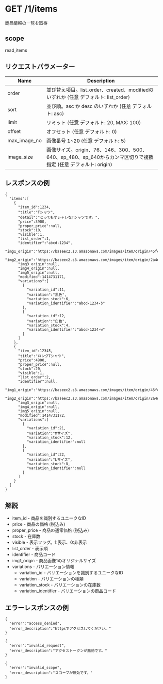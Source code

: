 # GET /1/items

商品情報の一覧を取得

## scope

read_items

## リクエストパラメーター

| Name         | Description                                                                                                    |
|--------------|----------------------------------------------------------------------------------------------------------------|
| order        | 並び替え項目。list_order、created、modifiedのいずれか (任意 デフォルト: list_order)                            |
| sort         | 並び順。asc か desc のいずれか (任意 デフォルト: asc)                                                          |
| limit        | リミット (任意 デフォルト: 20, MAX: 100)                                                                       |
| offset       | オフセット (任意 デフォルト: 0)                                                                                |
| max_image_no | 画像番号 1~20 (任意 デフォルト: 5)                                                                             |
| image_size   | 画像サイズ。origin、76、146、300、500、640、sp_480、sp_640からカンマ区切りで複数指定 (任意 デフォルト: origin) |

## レスポンスの例

```
{
  "items":[
    {
      "item_id":1234,
      "title":"Tシャツ",
      "detail":"とってもオシャレなTシャツです。",
      "price":3900,
      "proper_price":null,
      "stock":10,
      "visible":1,
      "list_order":1,
      "identifier":"abcd-1234",
      "img1_origin":"https://baseec2.s3.amazonaws.com/images/item/origin/45fc036c772c8469fa40396b2ef0fb9b.jpg",
      "img2_origin":"https://baseec2.s3.amazonaws.com/images/item/origin/2a4de4965fa23b7b89944199713a827e.jpg",
      "img3_origin":null,
      "img4_origin":null,
      "img5_origin":null,
      "modified":1414731171,
      "variations":[
        {
          "variation_id":11,
          "variation":"黒色",
          "variation_stock":6,
          "variation_identifier":"abcd-1234-b"
        },
        {
          "variation_id":12,
          "variation":"白色",
          "variation_stock":4,
          "variation_identifier":"abcd-1234-w"
        }
      ]
    },
    {
      "item_id":12345,
      "title":"ロングTシャツ",
      "price":4900,
      "proper_price":null,
      "stock":20,
      "visible":1,
      "list_order":2,
      "identifier":null,
      "img1_origin":"https://baseec2.s3.amazonaws.com/images/item/origin/45fc036c772c8469fa40396b2ef0fb9b.jpg",
      "img2_origin":"https://baseec2.s3.amazonaws.com/images/item/origin/2a4de4965fa23b7b89944199713a827e.jpg",
      "img3_origin":null,
      "img4_origin":null,
      "img5_origin":null,
      "modified":1414731172,
      "variations":[
        {
          "variation_id":21,
          "variation":"Mサイズ",
          "variation_stock":12,
          "variation_identifier":null
        },
        {
          "variation_id":22,
          "variation":"Lサイズ",
          "variation_stock":8,
          "variation_identifier":null
        }
      ]
    }
  ]
}
```

## 解説

* item_id - 商品を識別するユニークなID
* price - 商品の価格 (税込み)
* proper_price - 商品の通常価格 (税込み)
* stock - 在庫数
* visible - 表示フラグ。1:表示、0:非表示
* list_order - 表示順
* identifier - 商品コード
* img1_origin - 商品画像1のオリジナルサイズ
* variations - バリエーション情報
  * variation_id - バリエーションを識別するユニークなID
  * variation - バリエーションの種類
  * variation_stock - バリエーションの在庫数
  * variation_identifier - バリエーションの商品コード

## エラーレスポンスの例

```
{
  "error":"access_denied",
  "error_description":"httpsでアクセスしてください。"
}
```
```
{
  "error":"invalid_request",
  "error_description":"アクセストークンが無効です。"
}
```
```
{
  "error":"invalid_scope",
  "error_description":"スコープが無効です。"
}
```
